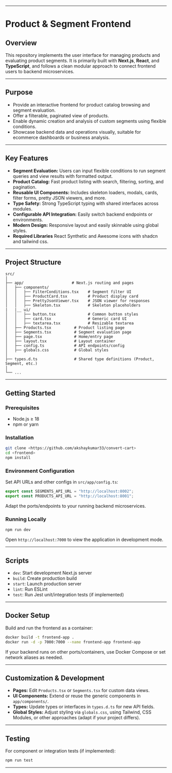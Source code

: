 ***

# Product & Segment Frontend

## Overview
This repository implements the user interface for managing products and evaluating product segments. It is primarily built with **Next.js**, **React**, and **TypeScript**, and follows a clean modular approach to connect frontend users to backend microservices.

***

## Purpose

- Provide an interactive frontend for product catalog browsing and segment evaluation.
- Offer a filterable, paginated view of products.
- Enable dynamic creation and analysis of custom segments using flexible conditions.
- Showcase backend data and operations visually, suitable for ecommerce dashboards or business analysis.

***

## Key Features

- **Segment Evaluation:** Users can input flexible conditions to run segment queries and view results with formatted output.
- **Product Catalog:** Fast product listing with search, filtering, sorting, and pagination.
- **Reusable UI Components:** Includes skeleton loaders, modals, cards, filter forms, pretty JSON viewers, and more.
- **Type Safety:** Strong TypeScript typing with shared interfaces across modules.
- **Configurable API Integration:** Easily switch backend endpoints or environments.
- **Modern Design:** Responsive layout and easily skinnable using global styles.
- **Required Libraries** React Synthetic and Awesome icons with shadcn and tailwind css.
***

## Project Structure

```
src/
│
├── app/                     # Next.js routing and pages
│   ├── components/
│   │   ├── FilterConditions.tsx    # Segment filter UI
│   │   ├── ProductCard.tsx         # Product display card
│   │   ├── PrettyJsonViewer.tsx    # JSON viewer for responses
│   │   ├── Skeleton.tsx            # Skeleton placeholders
|   |__ ui/
│   │   ├── button.tsx              # Common button styles
│   │   ├── card.tsx                # Generic card UI
│   │   ├── textarea.tsx            # Resizable textarea
│   ├── Products.tsx          # Product listing page
│   ├── Segments.tsx          # Segment evaluation page
│   ├── page.tsx              # Home/entry page
│   ├── layout.tsx            # Layout container
│   ├── config.ts             # API endpoints/config
│   ├── globals.css           # Global styles
│
├── types.d.ts                # Shared type definitions (Product, Segment, etc.)
│
└── ...
```

***

## Getting Started

### Prerequisites
- Node.js ≥ 18
- npm or yarn

### Installation

```bash
git clone <https://github.com/akshaykumar33/convert-cart>
cd <frontend>
npm install
```

### Environment Configuration

Set API URLs and other configs in `src/app/config.ts`:

```typescript
export const SEGMENTS_API_URL = "http://localhost:8002";
export const PRODUCTS_API_URL = "http://localhost:8001";
```

Adapt the ports/endpoints to your running backend microservices.

### Running Locally

```bash
npm run dev
```
Open `http://localhost:7000` to view the application in development mode.

***

## Scripts

- `dev`: Start development Next.js server
- `build`: Create production build
- `start`: Launch production server
- `lint`: Run ESLint
- `test`: Run Jest unit/integration tests (if implemented)

***

## Docker Setup

Build and run the frontend as a container:

```bash
docker build -t frontend-app .
docker run -d -p 7000:7000 --name frontend-app frontend-app
```

If your backend runs on other ports/containers, use Docker Compose or set network aliases as needed.

***

## Customization & Development

- **Pages:** Edit `Products.tsx` or `Segments.tsx` for custom data views.
- **UI Components:** Extend or reuse the generic components in `app/components/`.
- **Types:** Update types or interfaces in `types.d.ts` for new API fields.
- **Global Styles:** Adjust styling via `globals.css`, using Tailwind, CSS Modules, or other approaches (adapt if your project differs).

***

## Testing

For component or integration tests (if implemented):

```bash
npm run test
```

***

